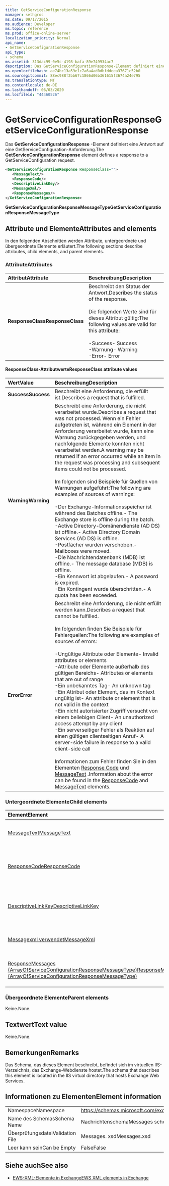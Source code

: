 ```yaml
---
title: GetServiceConfigurationResponse
manager: sethgros
ms.date: 09/17/2015
ms.audience: Developer
ms.topic: reference
ms.prod: office-online-server
localization_priority: Normal
api_name:
- GetServiceConfigurationResponse
api_type:
- schema
ms.assetid: 313dac99-0e5c-4198-bafa-89e749934ac7
description: Das GetServiceConfigurationResponse-Element definiert eine Antwort auf eine GetServiceConfiguration-Anforderung.
ms.openlocfilehash: ae74bc13a59e1c7a6a4ad0dbfddeea37671c52b0
ms.sourcegitcommit: 88ec988f2bb67c1866d06b361615f3674a24e795
ms.translationtype: MT
ms.contentlocale: de-DE
ms.lasthandoff: 06/03/2020
ms.locfileid: "44460526"
---
```

# <a name="getserviceconfigurationresponse"></a><span data-ttu-id="703c2-103">GetServiceConfigurationResponse</span><span class="sxs-lookup"><span data-stu-id="703c2-103">GetServiceConfigurationResponse</span></span>

<span data-ttu-id="703c2-104">Das **GetServiceConfigurationResponse** -Element definiert eine Antwort auf eine GetServiceConfiguration-Anforderung.</span><span class="sxs-lookup"><span data-stu-id="703c2-104">The **GetServiceConfigurationResponse** element defines a response to a GetServiceConfiguration request.</span></span> 
  
```XML
<GetServiceConfigurationResponse ResponseClass="">
   <MessageText/>
   <ResponseCode/>
   <DescriptiveLinkKey/>
   <MessageXml/>
   <ResponseMessages/>
</GetServiceConfigurationResponse>
```

 <span data-ttu-id="703c2-105">**GetServiceConfigurationResponseMessageType**</span><span class="sxs-lookup"><span data-stu-id="703c2-105">**GetServiceConfigurationResponseMessageType**</span></span>
## <a name="attributes-and-elements"></a><span data-ttu-id="703c2-106">Attribute und Elemente</span><span class="sxs-lookup"><span data-stu-id="703c2-106">Attributes and elements</span></span>

<span data-ttu-id="703c2-107">In den folgenden Abschnitten werden Attribute, untergeordnete und übergeordnete Elemente erläutert.</span><span class="sxs-lookup"><span data-stu-id="703c2-107">The following sections describe attributes, child elements, and parent elements.</span></span>
  
### <a name="attributes"></a><span data-ttu-id="703c2-108">Attribute</span><span class="sxs-lookup"><span data-stu-id="703c2-108">Attributes</span></span>

|<span data-ttu-id="703c2-109">**Attribut**</span><span class="sxs-lookup"><span data-stu-id="703c2-109">**Attribute**</span></span>|<span data-ttu-id="703c2-110">**Beschreibung**</span><span class="sxs-lookup"><span data-stu-id="703c2-110">**Description**</span></span>|
|:-----|:-----|
|<span data-ttu-id="703c2-111">**ResponseClass**</span><span class="sxs-lookup"><span data-stu-id="703c2-111">**ResponseClass**</span></span> <br/> | <span data-ttu-id="703c2-112">Beschreibt den Status der Antwort.</span><span class="sxs-lookup"><span data-stu-id="703c2-112">Describes the status of the response.</span></span> <br/><br/><span data-ttu-id="703c2-113">Die folgenden Werte sind für dieses Attribut gültig:</span><span class="sxs-lookup"><span data-stu-id="703c2-113">The following values are valid for this attribute:</span></span>  <br/><br/><span data-ttu-id="703c2-114">-Success</span><span class="sxs-lookup"><span data-stu-id="703c2-114">-  Success</span></span>  <br/><span data-ttu-id="703c2-115">-Warnung</span><span class="sxs-lookup"><span data-stu-id="703c2-115">-  Warning</span></span>  <br/><span data-ttu-id="703c2-116">-Error</span><span class="sxs-lookup"><span data-stu-id="703c2-116">-  Error</span></span>  <br/> |
   
#### <a name="responseclass-attribute-values"></a><span data-ttu-id="703c2-117">ResponseClass-Attributwerte</span><span class="sxs-lookup"><span data-stu-id="703c2-117">ResponseClass attribute values</span></span>

|<span data-ttu-id="703c2-118">**Wert**</span><span class="sxs-lookup"><span data-stu-id="703c2-118">**Value**</span></span>|<span data-ttu-id="703c2-119">**Beschreibung**</span><span class="sxs-lookup"><span data-stu-id="703c2-119">**Description**</span></span>|
|:-----|:-----|
|<span data-ttu-id="703c2-120">**Success**</span><span class="sxs-lookup"><span data-stu-id="703c2-120">**Success**</span></span> <br/> |<span data-ttu-id="703c2-121">Beschreibt eine Anforderung, die erfüllt ist.</span><span class="sxs-lookup"><span data-stu-id="703c2-121">Describes a request that is fulfilled.</span></span>  <br/> |
|<span data-ttu-id="703c2-122">**Warning**</span><span class="sxs-lookup"><span data-stu-id="703c2-122">**Warning**</span></span> <br/> | <span data-ttu-id="703c2-123">Beschreibt eine Anforderung, die nicht verarbeitet wurde.</span><span class="sxs-lookup"><span data-stu-id="703c2-123">Describes a request that was not processed.</span></span> <span data-ttu-id="703c2-124">Wenn ein Fehler aufgetreten ist, während ein Element in der Anforderung verarbeitet wurde, kann eine Warnung zurückgegeben werden, und nachfolgende Elemente konnten nicht verarbeitet werden.</span><span class="sxs-lookup"><span data-stu-id="703c2-124">A warning may be returned if an error occurred while an item in the request was processing and subsequent items could not be processed.</span></span> <br/><br/><span data-ttu-id="703c2-125">Im folgenden sind Beispiele für Quellen von Warnungen aufgeführt:</span><span class="sxs-lookup"><span data-stu-id="703c2-125">The following are examples of sources of warnings:</span></span>  <br/><br/><span data-ttu-id="703c2-126">-Der Exchange-Informationsspeicher ist während des Batches offline.</span><span class="sxs-lookup"><span data-stu-id="703c2-126">-  The Exchange store is offline during the batch.</span></span>  <br/><span data-ttu-id="703c2-127">-Active Directory-Domänendienste (AD DS) ist offline.</span><span class="sxs-lookup"><span data-stu-id="703c2-127">-  Active Directory Domain Services (AD DS) is offline.</span></span>  <br/><span data-ttu-id="703c2-128">-Postfächer wurden verschoben.</span><span class="sxs-lookup"><span data-stu-id="703c2-128">-  Mailboxes were moved.</span></span>  <br/><span data-ttu-id="703c2-129">-Die Nachrichtendatenbank (MDB) ist offline.</span><span class="sxs-lookup"><span data-stu-id="703c2-129">-  The message database (MDB) is offline.</span></span>  <br/><span data-ttu-id="703c2-130">-Ein Kennwort ist abgelaufen.</span><span class="sxs-lookup"><span data-stu-id="703c2-130">-  A password is expired.</span></span>  <br/><span data-ttu-id="703c2-131">-Ein Kontingent wurde überschritten.</span><span class="sxs-lookup"><span data-stu-id="703c2-131">-  A quota has been exceeded.</span></span>  <br/> |
|<span data-ttu-id="703c2-132">**Error**</span><span class="sxs-lookup"><span data-stu-id="703c2-132">**Error**</span></span> <br/> | <span data-ttu-id="703c2-133">Beschreibt eine Anforderung, die nicht erfüllt werden kann.</span><span class="sxs-lookup"><span data-stu-id="703c2-133">Describes a request that cannot be fulfilled.</span></span> <br/><br/><span data-ttu-id="703c2-134">Im folgenden finden Sie Beispiele für Fehlerquellen:</span><span class="sxs-lookup"><span data-stu-id="703c2-134">The following are examples of sources of errors:</span></span>  <br/><br/><span data-ttu-id="703c2-135">-Ungültige Attribute oder Elemente</span><span class="sxs-lookup"><span data-stu-id="703c2-135">-  Invalid attributes or elements</span></span>  <br/><span data-ttu-id="703c2-136">-Attribute oder Elemente außerhalb des gültigen Bereichs</span><span class="sxs-lookup"><span data-stu-id="703c2-136">-  Attributes or elements that are out of range</span></span>  <br/><span data-ttu-id="703c2-137">-Ein unbekanntes Tag</span><span class="sxs-lookup"><span data-stu-id="703c2-137">-  An unknown tag</span></span>  <br/><span data-ttu-id="703c2-138">-Ein Attribut oder Element, das im Kontext ungültig ist</span><span class="sxs-lookup"><span data-stu-id="703c2-138">-  An attribute or element that is not valid in the context</span></span>  <br/><span data-ttu-id="703c2-139">-Ein nicht autorisierter Zugriff versucht von einem beliebigen Client</span><span class="sxs-lookup"><span data-stu-id="703c2-139">-  An unauthorized access attempt by any client</span></span>  <br/><span data-ttu-id="703c2-140">-Ein serverseitiger Fehler als Reaktion auf einen gültigen clientseitigen Anruf</span><span class="sxs-lookup"><span data-stu-id="703c2-140">-  A server-side failure in response to a valid client-side call</span></span>  <br/><br/>  <span data-ttu-id="703c2-141">Informationen zum Fehler finden Sie in den Elementen [Response Code](responsecode.md) und [MessageText](messagetext.md) .</span><span class="sxs-lookup"><span data-stu-id="703c2-141">Information about the error can be found in the [ResponseCode](responsecode.md) and [MessageText](messagetext.md) elements.</span></span>  <br/> |
   
### <a name="child-elements"></a><span data-ttu-id="703c2-142">Untergeordnete Elemente</span><span class="sxs-lookup"><span data-stu-id="703c2-142">Child elements</span></span>

|<span data-ttu-id="703c2-143">**Element**</span><span class="sxs-lookup"><span data-stu-id="703c2-143">**Element**</span></span>|<span data-ttu-id="703c2-144">**Beschreibung**</span><span class="sxs-lookup"><span data-stu-id="703c2-144">**Description**</span></span>|
|:-----|:-----|
|[<span data-ttu-id="703c2-145">MessageText</span><span class="sxs-lookup"><span data-stu-id="703c2-145">MessageText</span></span>](messagetext.md) <br/> |<span data-ttu-id="703c2-146">Enthält eine Textbeschreibung des Status der Antwort.</span><span class="sxs-lookup"><span data-stu-id="703c2-146">Provides a text description of the status of the response.</span></span>  <br/> |
|[<span data-ttu-id="703c2-147">ResponseCode</span><span class="sxs-lookup"><span data-stu-id="703c2-147">ResponseCode</span></span>](responsecode.md) <br/> |<span data-ttu-id="703c2-148">Stellt einen Fehlercode bereit, der den spezifischen Fehler identifiziert, der bei der Anforderung aufgetreten ist.</span><span class="sxs-lookup"><span data-stu-id="703c2-148">Provides an error code that identifies the specific error that the request encountered.</span></span>  <br/> |
|[<span data-ttu-id="703c2-149">DescriptiveLinkKey</span><span class="sxs-lookup"><span data-stu-id="703c2-149">DescriptiveLinkKey</span></span>](descriptivelinkkey.md) <br/> |<span data-ttu-id="703c2-150">Wird derzeit nicht verwendet und für die zukünftige Verwendung reserviert.</span><span class="sxs-lookup"><span data-stu-id="703c2-150">Currently unused and reserved for future use.</span></span> <span data-ttu-id="703c2-151">Dieses Element enthält den Wert 0.</span><span class="sxs-lookup"><span data-stu-id="703c2-151">This element contains a value of 0.</span></span>  <br/> |
|[<span data-ttu-id="703c2-152">Messagexml verwendet</span><span class="sxs-lookup"><span data-stu-id="703c2-152">MessageXml</span></span>](messagexml.md) <br/> |<span data-ttu-id="703c2-153">Bietet zusätzliche Fehlerantwortinformationen.</span><span class="sxs-lookup"><span data-stu-id="703c2-153">Provides additional error response information.</span></span>  <br/> |
|[<span data-ttu-id="703c2-154">ResponseMessages (ArrayOfServiceConfigurationResponseMessageType)</span><span class="sxs-lookup"><span data-stu-id="703c2-154">ResponseMessages (ArrayOfServiceConfigurationResponseMessageType)</span></span>](responsemessages-arrayofserviceconfigurationresponsemessagetype.md) <br/> |<span data-ttu-id="703c2-155">Enthält ein Array von Dienst Konfigurations Antwortmeldungen.</span><span class="sxs-lookup"><span data-stu-id="703c2-155">Contains an array of service configuration response messages.</span></span>  <br/> |
   
### <a name="parent-elements"></a><span data-ttu-id="703c2-156">Übergeordnete Elemente</span><span class="sxs-lookup"><span data-stu-id="703c2-156">Parent elements</span></span>

<span data-ttu-id="703c2-157">Keine.</span><span class="sxs-lookup"><span data-stu-id="703c2-157">None.</span></span>
  
## <a name="text-value"></a><span data-ttu-id="703c2-158">Textwert</span><span class="sxs-lookup"><span data-stu-id="703c2-158">Text value</span></span>

<span data-ttu-id="703c2-159">Keine.</span><span class="sxs-lookup"><span data-stu-id="703c2-159">None.</span></span>
  
## <a name="remarks"></a><span data-ttu-id="703c2-160">Bemerkungen</span><span class="sxs-lookup"><span data-stu-id="703c2-160">Remarks</span></span>

<span data-ttu-id="703c2-161">Das Schema, das dieses Element beschreibt, befindet sich im virtuellen IIS-Verzeichnis, das Exchange-Webdienste hostet.</span><span class="sxs-lookup"><span data-stu-id="703c2-161">The schema that describes this element is located in the IIS virtual directory that hosts Exchange Web Services.</span></span>
  
## <a name="element-information"></a><span data-ttu-id="703c2-162">Informationen zu Elementen</span><span class="sxs-lookup"><span data-stu-id="703c2-162">Element information</span></span>

|||
|:-----|:-----|
|<span data-ttu-id="703c2-163">Namespace</span><span class="sxs-lookup"><span data-stu-id="703c2-163">Namespace</span></span>  <br/> |https://schemas.microsoft.com/exchange/services/2006/messages  <br/> |
|<span data-ttu-id="703c2-164">Name des Schemas</span><span class="sxs-lookup"><span data-stu-id="703c2-164">Schema Name</span></span>  <br/> |<span data-ttu-id="703c2-165">Nachrichtenschema</span><span class="sxs-lookup"><span data-stu-id="703c2-165">Messages schema</span></span>  <br/> |
|<span data-ttu-id="703c2-166">Überprüfungsdatei</span><span class="sxs-lookup"><span data-stu-id="703c2-166">Validation File</span></span>  <br/> |<span data-ttu-id="703c2-167">Messages. xsd</span><span class="sxs-lookup"><span data-stu-id="703c2-167">Messages.xsd</span></span>  <br/> |
|<span data-ttu-id="703c2-168">Leer kann sein</span><span class="sxs-lookup"><span data-stu-id="703c2-168">Can be Empty</span></span>  <br/> |<span data-ttu-id="703c2-169">False</span><span class="sxs-lookup"><span data-stu-id="703c2-169">False</span></span>  <br/> |
   
## <a name="see-also"></a><span data-ttu-id="703c2-170">Siehe auch</span><span class="sxs-lookup"><span data-stu-id="703c2-170">See also</span></span>

- [<span data-ttu-id="703c2-171">EWS-XML-Elemente in Exchange</span><span class="sxs-lookup"><span data-stu-id="703c2-171">EWS XML elements in Exchange</span></span>](ews-xml-elements-in-exchange.md)

